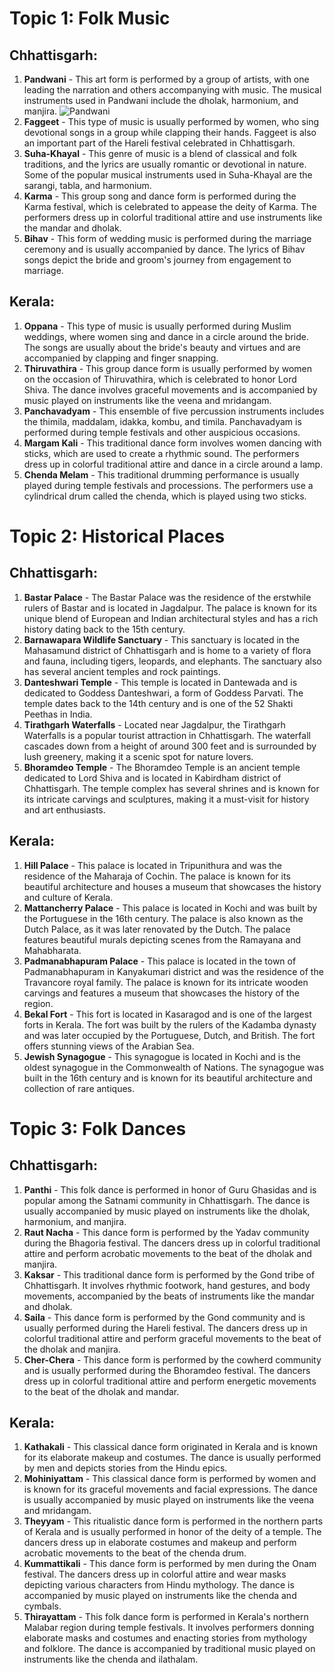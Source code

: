 
# Topic 1: Folk Music

## Chhattisgarh:

1. **Pandwani** - This art form is performed by a group of artists, with one leading the narration and others accompanying with music. The musical instruments used in Pandwani include the dholak, harmonium, and manjira.
![Pandwani](../../images/pandwani.png)
2. **Faggeet** - This type of music is usually performed by women, who sing devotional songs in a group while clapping their hands. Faggeet is also an important part of the Hareli festival celebrated in Chhattisgarh.
3. **Suha-Khayal** - This genre of music is a blend of classical and folk traditions, and the lyrics are usually romantic or devotional in nature. Some of the popular musical instruments used in Suha-Khayal are the sarangi, tabla, and harmonium.
4. **Karma** - This group song and dance form is performed during the Karma festival, which is celebrated to appease the deity of Karma. The performers dress up in colorful traditional attire and use instruments like the mandar and dholak.
5. **Bihav** - This form of wedding music is performed during the marriage ceremony and is usually accompanied by dance. The lyrics of Bihav songs depict the bride and groom's journey from engagement to marriage.

## Kerala:

1. **Oppana** - This type of music is usually performed during Muslim weddings, where women sing and dance in a circle around the bride. The songs are usually about the bride's beauty and virtues and are accompanied by clapping and finger snapping.
2. **Thiruvathira** - This group dance form is usually performed by women on the occasion of Thiruvathira, which is celebrated to honor Lord Shiva. The dance involves graceful movements and is accompanied by music played on instruments like the veena and mridangam.
3. **Panchavadyam** - This ensemble of five percussion instruments includes the thimila, maddalam, idakka, kombu, and timila. Panchavadyam is performed during temple festivals and other auspicious occasions.
4. **Margam Kali** - This traditional dance form involves women dancing with sticks, which are used to create a rhythmic sound. The performers dress up in colorful traditional attire and dance in a circle around a lamp.
5. **Chenda Melam** - This traditional drumming performance is usually played during temple festivals and processions. The performers use a cylindrical drum called the chenda, which is played using two sticks.

# Topic 2: Historical Places

## Chhattisgarh:

1. **Bastar Palace** - The Bastar Palace was the residence of the erstwhile rulers of Bastar and is located in Jagdalpur. The palace is known for its unique blend of European and Indian architectural styles and has a rich history dating back to the 15th century.
2. **Barnawapara Wildlife Sanctuary** - This sanctuary is located in the Mahasamund district of Chhattisgarh and is home to a variety of flora and fauna, including tigers, leopards, and elephants. The sanctuary also has several ancient temples and rock paintings.
3. **Danteshwari Temple** - This temple is located in Dantewada and is dedicated to Goddess Danteshwari, a form of Goddess Parvati. The temple dates back to the 14th century and is one of the 52 Shakti Peethas in India.
4. **Tirathgarh Waterfalls** - Located near Jagdalpur, the Tirathgarh Waterfalls is a popular tourist attraction in Chhattisgarh. The waterfall cascades down from a height of around 300 feet and is surrounded by lush greenery, making it a scenic spot for nature lovers.
5. **Bhoramdeo Temple** - The Bhoramdeo Temple is an ancient temple dedicated to Lord Shiva and is located in Kabirdham district of Chhattisgarh. The temple complex has several shrines and is known for its intricate carvings and sculptures, making it a must-visit for history and art enthusiasts.


## Kerala:

1. **Hill Palace** - This palace is located in Tripunithura and was the residence of the Maharaja of Cochin. The palace is known for its beautiful architecture and houses a museum that showcases the history and culture of Kerala.
2. **Mattancherry Palace** - This palace is located in Kochi and was built by the Portuguese in the 16th century. The palace is also known as the Dutch Palace, as it was later renovated by the Dutch. The palace features beautiful murals depicting scenes from the Ramayana and Mahabharata.
3. **Padmanabhapuram Palace** - This palace is located in the town of Padmanabhapuram in Kanyakumari district and was the residence of the Travancore royal family. The palace is known for its intricate wooden carvings and features a museum that showcases the history of the region.
4. **Bekal Fort** - This fort is located in Kasaragod and is one of the largest forts in Kerala. The fort was built by the rulers of the Kadamba dynasty and was later occupied by the Portuguese, Dutch, and British. The fort offers stunning views of the Arabian Sea.
5. **Jewish Synagogue** - This synagogue is located in Kochi and is the oldest synagogue in the Commonwealth of Nations. The synagogue was built in the 16th century and is known for its beautiful architecture and collection of rare antiques.

# Topic 3: Folk Dances

## Chhattisgarh:

1. **Panthi** - This folk dance is performed in honor of Guru Ghasidas and is popular among the Satnami community in Chhattisgarh. The dance is usually accompanied by music played on instruments like the dholak, harmonium, and manjira.
2. **Raut Nacha** - This dance form is performed by the Yadav community during the Bhagoria festival. The dancers dress up in colorful traditional attire and perform acrobatic movements to the beat of the dholak and manjira.
3. **Kaksar** - This traditional dance form is performed by the Gond tribe of Chhattisgarh. It involves rhythmic footwork, hand gestures, and body movements, accompanied by the beats of instruments like the mandar and dholak.
4. **Saila** - This dance form is performed by the Gond community and is usually performed during the Hareli festival. The dancers dress up in colorful traditional attire and perform graceful movements to the beat of the dholak and manjira.
5. **Cher-Chera** - This dance form is performed by the cowherd community and is usually performed during the Bhoramdeo festival. The dancers dress up in colorful traditional attire and perform energetic movements to the beat of the dholak and mandar.

## Kerala:

1. **Kathakali** - This classical dance form originated in Kerala and is known for its elaborate makeup and costumes. The dance is usually performed by men and depicts stories from the Hindu epics.
2. **Mohiniyattam** - This classical dance form is performed by women and is known for its graceful movements and facial expressions. The dance is usually accompanied by music played on instruments like the veena and mridangam.
3. **Theyyam** - This ritualistic dance form is performed in the northern parts of Kerala and is usually performed in honor of the deity of a temple. The dancers dress up in elaborate costumes and makeup and perform acrobatic movements to the beat of the chenda drum.
4. **Kummattikali** - This dance form is performed by men during the Onam festival. The dancers dress up in colorful attire and wear masks depicting various characters from Hindu mythology. The dance is accompanied by music played on instruments like the chenda and cymbals.
5. **Thirayattam** - This folk dance form is performed in Kerala's northern Malabar region during temple festivals. It involves performers donning elaborate masks and costumes and enacting stories from mythology and folklore. The dance is accompanied by traditional music played on instruments like the chenda and ilathalam.

